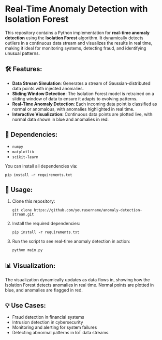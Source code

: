 
# Real-Time Anomaly Detection with Isolation Forest

This repository contains a Python implementation for **real-time anomaly detection** using the **Isolation Forest** algorithm. It dynamically detects outliers in a continuous data stream and visualizes the results in real time, making it ideal for monitoring systems, detecting fraud, and identifying unusual patterns.

## 🛠️ Features:
- **Data Stream Simulation**: Generates a stream of Gaussian-distributed data points with injected anomalies.
- **Sliding Window Detection**: The Isolation Forest model is retrained on a sliding window of data to ensure it adapts to evolving patterns.
- **Real-Time Anomaly Detection**: Each incoming data point is classified as normal or anomalous, with anomalies highlighted in real time.
- **Interactive Visualization**: Continuous data points are plotted live, with normal data shown in blue and anomalies in red.

## 🔧 Dependencies:
- `numpy`
- `matplotlib`
- `scikit-learn`

You can install all dependencies via:
```
pip install -r requirements.txt
```

## 🚀 Usage:
1. Clone this repository:
   ```
   git clone https://github.com/yourusername/anomaly-detection-stream.git
   ```
2. Install the required dependencies:
   ```
   pip install -r requirements.txt
   ```
3. Run the script to see real-time anomaly detection in action:
   ```
   python main.py
   ```

## 📊 Visualization:
The visualization dynamically updates as data flows in, showing how the Isolation Forest detects anomalies in real time. Normal points are plotted in blue, and anomalies are flagged in red.

## 💡 Use Cases:
- Fraud detection in financial systems
- Intrusion detection in cybersecurity
- Monitoring and alerting for system failures
- Detecting abnormal patterns in IoT data streams
